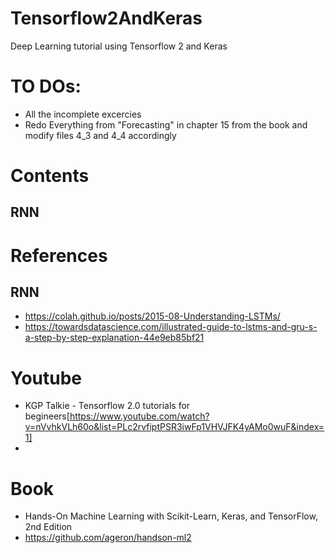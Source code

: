 # Tensorflow2AndKeras
Deep Learning tutorial using Tensorflow 2 and Keras

# TO DOs:
- All the incomplete excercies
- Redo Everything from "Forecasting" in chapter 15 from the book and modify files 4_3 and 4_4 accordingly

# Contents
## RNN

# References
## RNN
- https://colah.github.io/posts/2015-08-Understanding-LSTMs/
- https://towardsdatascience.com/illustrated-guide-to-lstms-and-gru-s-a-step-by-step-explanation-44e9eb85bf21

# Youtube
- KGP Talkie - Tensorflow 2.0 tutorials for begineers[https://www.youtube.com/watch?v=nVvhkVLh60o&list=PLc2rvfiptPSR3iwFp1VHVJFK4yAMo0wuF&index=1]
- 

# Book
- Hands-On Machine Learning with Scikit-Learn, Keras, and TensorFlow, 2nd Edition
- https://github.com/ageron/handson-ml2
